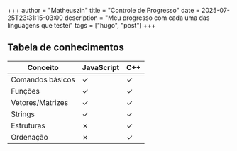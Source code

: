 +++
author = "Matheuszin"
title = "Controle de Progresso"
date = 2025-07-25T23:31:15-03:00
description = "Meu progresso com cada uma das linguagens que testei"
tags = ["hugo", "post"]
+++

## Tabela de conhecimentos

| Conceito         | JavaScript | C++        |
|------------------|------------|------------|
| Comandos básicos | ✓          | ✓          |
| Funções          | ✓          | ✓          |
| Vetores/Matrizes | ✓          | ✓          |
| Strings          | ✓          | ✓          |
| Estruturas       | ✗          | ✓          |
| Ordenação        | ✗          | ✓          |